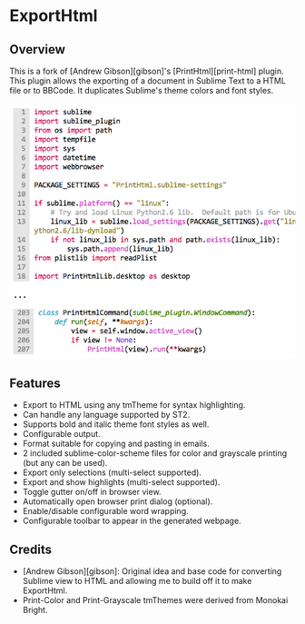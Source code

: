 # ExportHtml

## Overview

This is a fork of [Andrew Gibson][gibson]'s [PrintHtml][print-html] plugin.  This plugin allows the exporting of a document in Sublime Text to a HTML file or to BBCode.  It duplicates Sublime's theme colors and font styles.

![preview](images/preview.png)

## Features

- Export to HTML using any tmTheme for syntax highlighting.
- Can handle any language supported by ST2.
- Supports bold and italic theme font styles as well.
- Configurable output.
- Format suitable for copying and pasting in emails.
- 2 included sublime-color-scheme files for color and grayscale printing (but any can be used).
- Export only selections (multi-select supported).
- Export and show highlights (multi-select supported).
- Toggle gutter on/off in browser view.
- Automatically open browser print dialog (optional).
- Enable/disable configurable word wrapping.
- Configurable toolbar to appear in the generated webpage.

## Credits

- [Andrew Gibson][gibson]: Original idea and base code for converting Sublime view to HTML and allowing me to build off it to make ExportHtml.
- Print-Color and Print-Grayscale tmThemes were derived from Monokai Bright.
